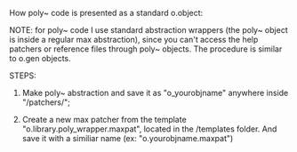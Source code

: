 How poly~ code is presented as a standard o.object: 

NOTE: for poly~ code I use standard abstraction wrappers (the poly~ object is inside a regular max abstraction), since you can't access the help patchers or reference files through poly~ objects. The procedure is similar to o.gen objects.


STEPS: 

1) Make poly~ abstraction and save it as "o_yourobjname" anywhere inside "/patchers/"; 

2) Create a new max patcher from the template "o.library.poly_wrapper.maxpat", located in the /templates folder. And save it with a similiar name 
(ex: "o.yourobjname.maxpat")


